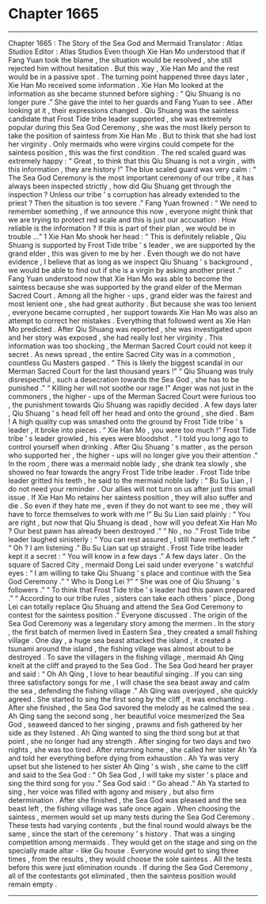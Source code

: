 
# Chapter 1665


---

Chapter 1665 : The Story of the Sea God and Mermaid
Translator :
Atlas Studios
Editor :
Atlas Studios
Even though Xie Han Mo understood that if Fang Yuan took the blame , the situation would be resolved , she still rejected him without hesitation .
But this way , Xie Han Mo and the rest would be in a passive spot .
The turning point happened three days later , Xie Han Mo received some information .
Xie Han Mo looked at the information as she became stunned before sighing : “ Qiu Shuang is no longer pure .”
She gave the intel to her guards and Fang Yuan to see .
After looking at it , their expressions changed .
Qiu Shuang was the saintess candidate that Frost Tide tribe leader supported , she was extremely popular during this Sea God Ceremony , she was the most likely person to take the position of saintess from Xie Han Mo .
But to think that she had lost her virginity .
Only mermaids who were virgins could compete for the saintess position , this was the first condition .
The red scaled guard was extremely happy : “ Great , to think that this Qiu Shuang is not a virgin , with this information , they are history !”
The blue scaled guard was very calm : “ The Sea God Ceremony is the most important ceremony of our tribe , it has always been inspected strictly , how did Qiu Shuang get through the inspection ? Unless our tribe ’ s corruption has already extended to the priest ? Then the situation is too severe .”
Fang Yuan frowned : “ We need to remember something , if we announce this now , everyone might think that we are trying to protect red scale and this is just our accusation . How reliable is the information ? If this is part of their plan , we would be in trouble …”
1
Xie Han Mo shook her head : “ This is definitely reliable , Qiu Shuang is supported by Frost Tide tribe ’ s leader , we are supported by the grand elder , this was given to me by her . Even though we do not have evidence , I believe that as long as we inspect Qiu Shuang ’ s background , we would be able to find out if she is a virgin by asking another priest .”
Fang Yuan understood now that Xie Han Mo was able to become the saintess because she was supported by the grand elder of the Merman Sacred Court .
Among all the higher - ups , grand elder was the fairest and most lenient one , she had great authority . But because she was too lenient , everyone became corrupted , her support towards Xie Han Mo was also an attempt to correct her mistakes .
Everything that followed went as Xie Han Mo predicted .
After Qiu Shuang was reported , she was investigated upon and her story was exposed , she had really lost her virginity .
This information was too shocking , the Merman Sacred Court could not keep it secret . As news spread , the entire Sacred City was in a commotion , countless Gu Masters gasped .
“ This is likely the biggest scandal in our Merman Sacred Court for the last thousand years !”
“ Qiu Shuang was truly disrespectful , such a desecration towards the Sea God , she has to be punished .”
“ Killing her will not soothe our rage !”
Anger was not just in the commoners , the higher - ups of the Merman Sacred Court were furious too , the punishment towards Qiu Shuang was rapidly decided .
A few days later , Qiu Shuang ’ s head fell off her head and onto the ground , she died .
Bam !
A high quality cup was smashed onto the ground by Frost Tide tribe ’ s leader , it broke into pieces .
“ Xie Han Mo , you were too much !” Frost Tide tribe ’ s leader growled , his eyes were bloodshot .
“ I told you long ago to control yourself when drinking . After Qiu Shuang ’ s matter , as the person who supported her , the higher - ups will no longer give you their attention .” In the room , there was a mermaid noble lady , she drank tea slowly , she showed no fear towards the angry Frost Tide tribe leader .
Frost Tide tribe leader gritted his teeth , he said to the mermaid noble lady : “ Bu Su Lian , I do not need your reminder . Our allies will not turn on us after just this small issue . If Xie Han Mo retains her saintess position , they will also suffer and die . So even if they hate me , even if they do not want to see me , they will have to force themselves to work with me !”
Bu Su Lian said plainly : “ You are right , but now that Qiu Shuang is dead , how will you defeat Xie Han Mo ? Our best pawn has already been destroyed .”
“ No , no .” Frost Tide tribe leader laughed sinisterly : “ You can rest assured , I still have methods left .”
“ Oh ? I am listening .” Bu Su Lian sat up straight .
Frost Tide tribe leader kept it a secret : “ You will know in a few days .”
A few days later .
On the square of Sacred City , mermaid Dong Lei said under everyone ’ s watchful eyes : “ I am willing to take Qiu Shuang ’ s place and continue with the Sea God Ceremony .”
“ Who is Dong Lei ?”
“ She was one of Qiu Shuang ’ s followers .”
“ To think that Frost Tide tribe ’ s leader had this pawn prepared .”
“ According to our tribe rules , sisters can take each others ’ place , Dong Lei can totally replace Qiu Shuang and attend the Sea God Ceremony to contest for the saintess position .”
Everyone discussed .
The origin of the Sea God Ceremony was a legendary story among the mermen .
In the story , the first batch of mermen lived in Eastern Sea , they created a small fishing village .
One day , a huge sea beast attacked the island , it created a tsunami around the island , the fishing village was almost about to be destroyed .
To save the villagers in the fishing village , mermaid Ah Qing knelt at the cliff and prayed to the Sea God .
The Sea God heard her prayer and said : “ Oh Ah Qing , I love to hear beautiful singing . If you can sing three satisfactory songs for me , I will chase the sea beast away and calm the sea , defending the fishing village .”
Ah Qing was overjoyed , she quickly agreed .
She started to sing the first song by the cliff , it was enchanting . After she finished , the Sea God savored the melody as he calmed the sea .
Ah Qing sang the second song , her beautiful voice mesmerized the Sea God , seaweed danced to her singing , prawns and fish gathered by her side as they listened .
Ah Qing wanted to sing the third song but at that point , she no longer had any strength . After singing for two days and two nights , she was too tired .
After returning home , she called her sister Ah Ya and told her everything before dying from exhaustion .
Ah Ya was very upset but she listened to her sister Ah Qing ’ s wish , she came to the cliff and said to the Sea God : “ Oh Sea God , I will take my sister ’ s place and sing the third song for you .”
Sea God said : “ Go ahead .”
Ah Ya started to sing , her voice was filled with agony and misery , but also firm determination . After she finished , the Sea God was pleased and the sea beast left , the fishing village was safe once again .
When choosing the saintess , mermen would set up many tests during the Sea God Ceremony .
These tests had varying contents , but the final round would always be the same , since the start of the ceremony ’ s history .
That was a singing competition among mermaids .
They would get on the stage and sing on the specially made altar - like Gu house .
Everyone would get to sing three times , from the results , they would choose the sole saintess .
All the tests before this were just elimination rounds .
If during the Sea God Ceremony , all of the contestants got eliminated , then the saintess position would remain empty .

---

